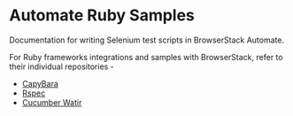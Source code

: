 # Automate Ruby Samples

Documentation for writing Selenium test scripts in BrowserStack Automate.

For Ruby frameworks integrations and samples with BrowserStack, refer to their individual repositories - 

- [CapyBara](https://github.com/browserstack/capybara-browserstack)
- [Rspec](https://github.com/browserstack/rspec-browserstack)
- [Cucumber Watir](https://github.com/browserstack/cucumber-watir-browserstack)
